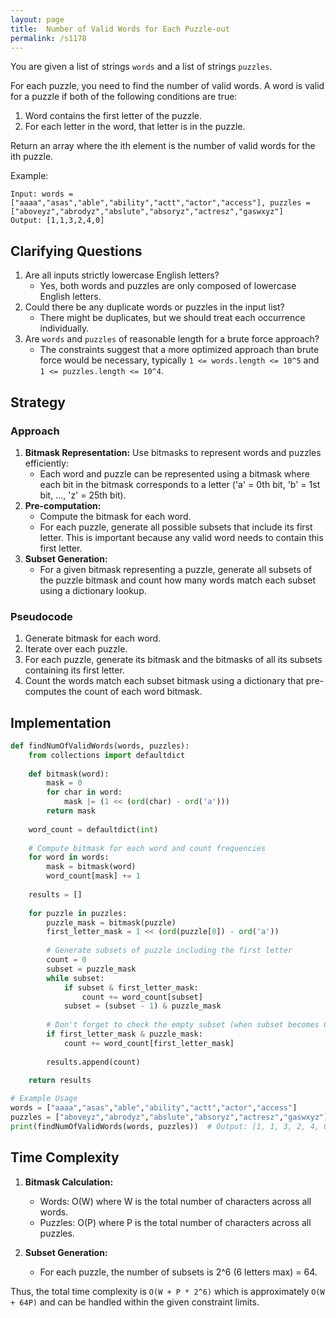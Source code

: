 ```yaml
---
layout: page
title:  Number of Valid Words for Each Puzzle-out
permalink: /s1178
---
```


You are given a list of strings `words` and a list of strings `puzzles`.

For each puzzle, you need to find the number of valid words. A word is valid for a puzzle if both of the following conditions are true:
1. Word contains the first letter of the puzzle.
2. For each letter in the word, that letter is in the puzzle.

Return an array where the ith element is the number of valid words for the ith puzzle.

Example:
```
Input: words = ["aaaa","asas","able","ability","actt","actor","access"], puzzles = ["aboveyz","abrodyz","abslute","absoryz","actresz","gaswxyz"]
Output: [1,1,3,2,4,0]
```

## Clarifying Questions
1. Are all inputs strictly lowercase English letters?
   - Yes, both words and puzzles are only composed of lowercase English letters.
2. Could there be any duplicate words or puzzles in the input list?
   - There might be duplicates, but we should treat each occurrence individually.
3. Are `words` and `puzzles` of reasonable length for a brute force approach?
   - The constraints suggest that a more optimized approach than brute force would be necessary, typically `1 <= words.length <= 10^5` and `1 <= puzzles.length <= 10^4`.

## Strategy

### Approach
1. **Bitmask Representation:** Use bitmasks to represent words and puzzles efficiently:
    - Each word and puzzle can be represented using a bitmask where each bit in the bitmask corresponds to a letter ('a' = 0th bit, 'b' = 1st bit, …, 'z' = 25th bit).
2. **Pre-computation:** 
    - Compute the bitmask for each word.
    - For each puzzle, generate all possible subsets that include its first letter. This is important because any valid word needs to contain this first letter.
3. **Subset Generation:** 
   - For a given bitmask representing a puzzle, generate all subsets of the puzzle bitmask and count how many words match each subset using a dictionary lookup.

### Pseudocode
1. Generate bitmask for each word.
2. Iterate over each puzzle.
3. For each puzzle, generate its bitmask and the bitmasks of all its subsets containing its first letter.
4. Count the words match each subset bitmask using a dictionary that pre-computes the count of each word bitmask.

## Implementation

```python
def findNumOfValidWords(words, puzzles):
    from collections import defaultdict
    
    def bitmask(word):
        mask = 0
        for char in word:
            mask |= (1 << (ord(char) - ord('a')))
        return mask
    
    word_count = defaultdict(int)
    
    # Compute bitmask for each word and count frequencies
    for word in words:
        mask = bitmask(word)
        word_count[mask] += 1
    
    results = []
    
    for puzzle in puzzles:
        puzzle_mask = bitmask(puzzle)
        first_letter_mask = 1 << (ord(puzzle[0]) - ord('a'))
        
        # Generate subsets of puzzle including the first letter
        count = 0
        subset = puzzle_mask
        while subset:
            if subset & first_letter_mask:
                count += word_count[subset]
            subset = (subset - 1) & puzzle_mask
        
        # Don't forget to check the empty subset (when subset becomes 0)
        if first_letter_mask & puzzle_mask:
            count += word_count[first_letter_mask]
        
        results.append(count)
    
    return results

# Example Usage
words = ["aaaa","asas","able","ability","actt","actor","access"]
puzzles = ["aboveyz","abrodyz","abslute","absoryz","actresz","gaswxyz"]
print(findNumOfValidWords(words, puzzles))  # Output: [1, 1, 3, 2, 4, 0]
```

## Time Complexity
1. **Bitmask Calculation:**
   - Words: O(W) where W is the total number of characters across all words.
   - Puzzles: O(P) where P is the total number of characters across all puzzles.
   
2. **Subset Generation:**
   - For each puzzle, the number of subsets is 2^6 (6 letters max) = 64.

Thus, the total time complexity is `O(W + P * 2^6)` which is approximately `O(W + 64P)` and can be handled within the given constraint limits.